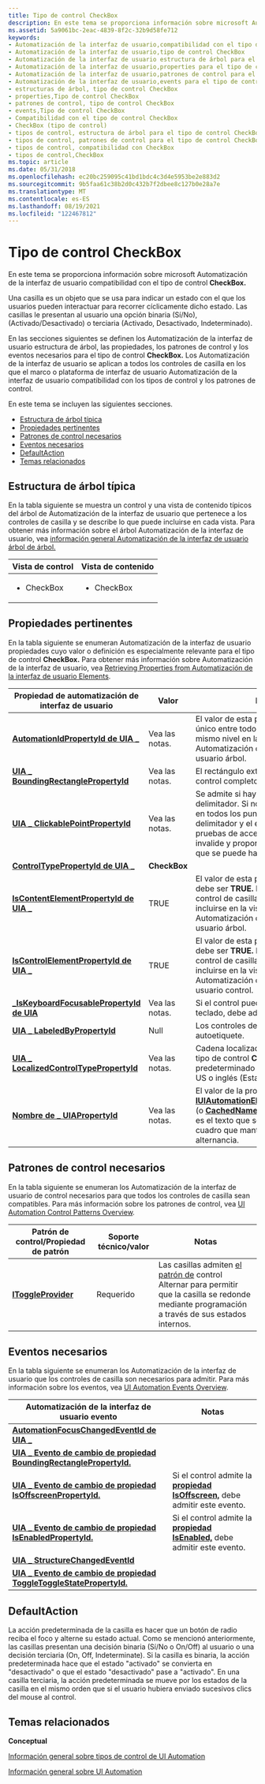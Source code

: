 ```yaml
---
title: Tipo de control CheckBox
description: En este tema se proporciona información sobre microsoft Automatización de la interfaz de usuario compatibilidad con el tipo de control CheckBox.
ms.assetid: 5a9061bc-2eac-4839-8f2c-32b9d58fe712
keywords:
- Automatización de la interfaz de usuario,compatibilidad con el tipo de control CheckBox
- Automatización de la interfaz de usuario,tipo de control CheckBox
- Automatización de la interfaz de usuario estructura de árbol para el tipo de control CheckBox
- Automatización de la interfaz de usuario,properties para el tipo de control CheckBox
- Automatización de la interfaz de usuario,patrones de control para el tipo de control CheckBox
- Automatización de la interfaz de usuario,events para el tipo de control CheckBox
- estructuras de árbol, tipo de control CheckBox
- properties,Tipo de control CheckBox
- patrones de control, tipo de control CheckBox
- events,Tipo de control CheckBox
- Compatibilidad con el tipo de control CheckBox
- CheckBox (tipo de control)
- tipos de control, estructura de árbol para el tipo de control CheckBox
- tipos de control, patrones de control para el tipo de control CheckBox
- tipos de control, compatibilidad con CheckBox
- tipos de control,CheckBox
ms.topic: article
ms.date: 05/31/2018
ms.openlocfilehash: ec20bc259095c41bd1bdc4c3d4e5953be2e883d2
ms.sourcegitcommit: 9b5faa61c38b2d0c432b7f2dbee8c127b0e28a7e
ms.translationtype: MT
ms.contentlocale: es-ES
ms.lasthandoff: 08/19/2021
ms.locfileid: "122467812"
---
```

# <a name="checkbox-control-type"></a>Tipo de control CheckBox

En este tema se proporciona información sobre microsoft Automatización de la interfaz de usuario compatibilidad con el tipo de control **CheckBox.**

Una casilla es un objeto que se usa para indicar un estado con el que los usuarios pueden interactuar para recorrer cíclicamente dicho estado. Las casillas le presentan al usuario una opción binaria (Sí/No), (Activado/Desactivado) o terciaria (Activado, Desactivado, Indeterminado).

En las secciones siguientes se definen los Automatización de la interfaz de usuario estructura de árbol, las propiedades, los patrones de control y los eventos necesarios para el tipo de control **CheckBox.** Los Automatización de la interfaz de usuario se aplican a todos los controles de casilla en los que el marco o plataforma de interfaz de usuario Automatización de la interfaz de usuario compatibilidad con los tipos de control y los patrones de control.

En este tema se incluyen las siguientes secciones.

-   [Estructura de árbol típica](#typical-tree-structure)
-   [Propiedades pertinentes](#relevant-properties)
-   [Patrones de control necesarios](#required-control-patterns)
-   [Eventos necesarios](#required-events)
-   [DefaultAction](#defaultaction)
-   [Temas relacionados](#related-topics)

## <a name="typical-tree-structure"></a>Estructura de árbol típica

En la tabla siguiente se muestra un control y una vista de contenido típicos del árbol de Automatización de la interfaz de usuario que pertenece a los controles de casilla y se describe lo que puede incluirse en cada vista. Para obtener más información sobre el árbol Automatización de la interfaz de usuario, vea [información general Automatización de la interfaz de usuario árbol de árbol.](uiauto-treeoverview.md)




| Vista de control | Vista de contenido | 
|--------------|--------------|
| <ul><li>CheckBox</li></ul> | <ul><li>CheckBox</li></ul> | 




 

## <a name="relevant-properties"></a>Propiedades pertinentes

En la tabla siguiente se enumeran Automatización de la interfaz de usuario propiedades cuyo valor o definición es especialmente relevante para el tipo de control **CheckBox.** Para obtener más información sobre Automatización de la interfaz de usuario, vea [Retrieving Properties from Automatización de la interfaz de usuario Elements](uiauto-propertiesforclients.md).



| Propiedad de automatización de interfaz de usuario                                                                                              | Valor        | Notas                                                                                                                                                                                                                                                                              |
|---------------------------------------------------------------------------------------------------------------------|--------------|------------------------------------------------------------------------------------------------------------------------------------------------------------------------------------------------------------------------------------------------------------------------------------|
| [**AutomationIdPropertyId de UIA \_**](uiauto-automation-element-propids.md)                 | Vea las notas.   | El valor de esta propiedad debe ser único entre todos los elementos del mismo nivel en la vista sin formato del Automatización de la interfaz de usuario árbol.                                                                                                                                                                       |
| [**UIA \_ BoundingRectanglePropertyId**](uiauto-automation-element-propids.md)       | Vea las notas.   | El rectángulo exterior que contiene el control completo.                                                                                                                                                                                                                           |
| [**UIA \_ ClickablePointPropertyId**](uiauto-automation-element-propids.md)             | Vea las notas.   | Se admite si hay un rectángulo delimitador. Si no se puede hacer clic en todos los puntos del rectángulo delimitador y el elemento realiza pruebas de acceso especializadas, invalide y proporcione un punto en el que se puede hacer clic.                                                                               |
| [**ControlTypePropertyId de UIA \_**](uiauto-automation-element-propids.md)                   | **CheckBox** |                                                                                                                                                                                                                                                                                    |
| [**IsContentElementPropertyId de UIA \_**](uiauto-automation-element-propids.md)         | TRUE         | El valor de esta propiedad siempre debe ser **TRUE.** Esto significa que el control de casilla siempre debe incluirse en la vista de contenido del Automatización de la interfaz de usuario árbol.                                                                                                                   |
| [**IsControlElementPropertyId de UIA \_**](uiauto-automation-element-propids.md)         | TRUE         | El valor de esta propiedad siempre debe ser **TRUE.** Esto significa que el control de casilla siempre debe incluirse en la vista de control del Automatización de la interfaz de usuario control.                                                                                                                   |
| [**\_IsKeyboardFocusablePropertyId de UIA**](uiauto-automation-element-propids.md)   | Vea las notas.   | Si el control puede recibir el foco del teclado, debe admitir esta propiedad.                                                                                                                                                                                                          |
| [**UIA \_ LabeledByPropertyId**](uiauto-automation-element-propids.md)                       | Null         | Los controles de casilla son autoetiquete.                                                                                                                                                                                                                                              |
| [**UIA \_ LocalizedControlTypePropertyId**](uiauto-automation-element-propids.md) | Vea las notas.   | Cadena localizada correspondiente al tipo de control **CheckBox.** El valor predeterminado es "casilla" para en-US o inglés (Estados Unidos).                                                                                                                                            |
| [**Nombre de \_ UIAPropertyId**](uiauto-automation-element-propids.md)                                 | Vea las notas.   | El valor de la propiedad [**IUIAutomationElement::CurrentName**](/windows/desktop/api/UIAutomationClient/nf-uiautomationclient-iuiautomationelement-get_currentname) (o [**CachedName)**](/windows/desktop/api/UIAutomationClient/nf-uiautomationclient-iuiautomationelement-get_cachedname)del control de casilla es el texto que se muestra junto al cuadro que mantiene el estado de alternancia. |



 

## <a name="required-control-patterns"></a>Patrones de control necesarios

En la tabla siguiente se enumeran los Automatización de la interfaz de usuario de control necesarios para que todos los controles de casilla sean compatibles. Para más información sobre los patrones de control, vea [UI Automation Control Patterns Overview](uiauto-controlpatternsoverview.md).



| Patrón de control/Propiedad de patrón                  | Soporte técnico/valor | Notas                                                                                                                                                             |
|---------------------------------------------------|---------------|-------------------------------------------------------------------------------------------------------------------------------------------------------------------|
| [**IToggleProvider**](/windows/desktop/api/UIAutomationCore/nn-uiautomationcore-itoggleprovider) | Requerido      | Las casillas admiten [el patrón de](uiauto-implementingtoggle.md) control Alternar para permitir que la casilla se redonde mediante programación a través de sus estados internos. |



 

## <a name="required-events"></a>Eventos necesarios

En la tabla siguiente se enumeran los Automatización de la interfaz de usuario que los controles de casilla son necesarios para admitir. Para más información sobre los eventos, vea [UI Automation Events Overview](uiauto-eventsoverview.md).



| Automatización de la interfaz de usuario evento                                                                                                                   | Notas                                                                                                                      |
|---------------------------------------------------------------------------------------------------------------------------------------|----------------------------------------------------------------------------------------------------------------------------|
| [**AutomationFocusChangedEventId de UIA \_**](uiauto-event-ids.md)                                      |                                                                                                                            |
| [**UIA \_ Evento de cambio de propiedad BoundingRectanglePropertyId.**](uiauto-automation-element-propids.md) |                                                                                                                            |
| [**UIA \_ Evento de cambio de propiedad IsOffscreenPropertyId.**](uiauto-automation-element-propids.md)             | Si el control admite la [**propiedad IsOffscreen,**](uiauto-automation-element-propids.md) debe admitir este evento. |
| [**UIA \_ Evento de cambio de propiedad IsEnabledPropertyId.**](uiauto-automation-element-propids.md)                 | Si el control admite la [**propiedad IsEnabled,**](uiauto-automation-element-propids.md) debe admitir este evento.   |
| [**UIA \_ StructureChangedEventId**](uiauto-event-ids.md)                                                  |                                                                                                                            |
| [**UIA \_ Evento de cambio de propiedad ToggleToggleStatePropertyId.**](uiauto-control-pattern-propids.md)    |                                                                                                                            |



 

## <a name="defaultaction"></a>DefaultAction

La acción predeterminada de la casilla es hacer que un botón de radio reciba el foco y alterne su estado actual. Como se mencionó anteriormente, las casillas presentan una decisión binaria (Sí/No o On/Off) al usuario o una decisión terciaria (On, Off, Indeterminate). Si la casilla es binaria, la acción predeterminada hace que el estado "activado" se convierta en "desactivado" o que el estado "desactivado" pase a "activado". En una casilla terciaria, la acción predeterminada se mueve por los estados de la casilla en el mismo orden que si el usuario hubiera enviado sucesivos clics del mouse al control.

## <a name="related-topics"></a>Temas relacionados

<dl> <dt>

**Conceptual**
</dt> <dt>

[Información general sobre tipos de control de UI Automation](uiauto-controltypesoverview.md)
</dt> <dt>

[Información general sobre UI Automation](uiauto-uiautomationoverview.md)
</dt> </dl>

 

 




